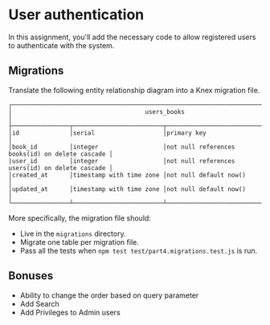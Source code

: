 # User authentication

In this assignment, you'll add the necessary code to allow registered users to authenticate with the system.

## Migrations

Translate the following entity relationship diagram into a Knex migration file.

```text
┌───────────────────────────────────────────────────────────────────────────────────────────┐
│                                     users_books                                           │
├────────────────┬─────────────────────────┬────────────────────────────────────────────────┤
│id              │serial                   │primary key                                     │
│book_id         │integer                  │not null references books(id) on delete cascade │
|user_id         │integer                  │not null references users(id) on delete cascade │
│created_at      │timestamp with time zone │not null default now()                          │
│updated_at      │timestamp with time zone │not null default now()                          │
└────────────────┴─────────────────────────┴────────────────────────────────────────────────┘
```

More specifically, the migration file should:

- Live in the `migrations` directory.
- Migrate one table per migration file.
- Pass all the tests when `npm test test/part4.migrations.test.js` is run.

## Bonuses

* Ability to change the order based on query parameter
* Add Search
* Add Privileges to Admin users
